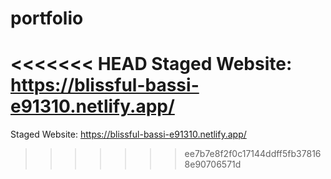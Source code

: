 # portfolio

<<<<<<< HEAD
Staged Website: https://blissful-bassi-e91310.netlify.app/
=======
Staged Website: https://blissful-bassi-e91310.netlify.app/
>>>>>>> ee7b7e8f2f0c17144ddff5fb378168e90706571d
